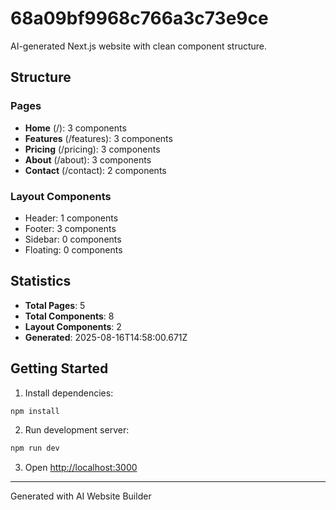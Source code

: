 # 68a09bf9968c766a3c73e9ce

AI-generated Next.js website with clean component structure.

## Structure

### Pages
- **Home** (/): 3 components
- **Features** (/features): 3 components
- **Pricing** (/pricing): 3 components
- **About** (/about): 3 components
- **Contact** (/contact): 2 components

### Layout Components
- Header: 1 components
- Footer: 3 components
- Sidebar: 0 components
- Floating: 0 components

## Statistics
- **Total Pages**: 5
- **Total Components**: 8
- **Layout Components**: 2
- **Generated**: 2025-08-16T14:58:00.671Z

## Getting Started

1. Install dependencies:
```bash
npm install
```

2. Run development server:
```bash
npm run dev
```

3. Open [http://localhost:3000](http://localhost:3000)

---
Generated with AI Website Builder
